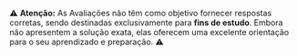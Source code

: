 ⚠️ **Atenção:** As Avaliações não têm como objetivo fornecer respostas corretas, sendo destinadas exclusivamente para **fins de estudo**. Embora não apresentem a solução exata, elas oferecem uma excelente orientação para o seu aprendizado e preparação. ⚠️
